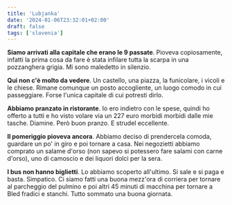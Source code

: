```yaml
---
title: 'Lubjanka'
date: '2024-01-06T23:32:01+02:00'
draft: false
tags: ['slovenia']
---
```


**Siamo arrivati alla capitale che erano le 9 passate**. Pioveva copiosamente, infatti la prima cosa da fare è stata infilare tutta la scarpa in una pozzanghera grigia. Mi sono maledetto in silenzio.

**Qui non c'è molto da vedere**. Un castello, una piazza, la funicolare, i vicoli e le chiese. Rimane comunque un posto accogliente, un luogo comodo in cui passeggiare. Forse l'unica capitale di cui potresti dirlo.

**Abbiamo pranzato in ristorante**. Io ero indietro con le spese, quindi ho offerto a tutti e ho visto volare via un 227 euro morbidi morbidi dalle mie tasche. Diamine. Però buon pranzo. E strudel eccellente.

**Il pomeriggio pioveva ancora**. Abbiamo deciso di prendercela comoda, guardare un po' in giro e poi tornare a casa. Nei negozietti abbiamo comprato un salame d'orso (non sapevo si potessero fare salami con carne d'orso), uno di camoscio e dei liquori dolci per la sera.

**I bus non hanno biglietti**. Lo abbiamo scoperto all'ultimo. Si sale e si paga e basta. Simpatico. Ci siamo fatti una buona mezz'ora di corriera per tornare al parcheggio del pulmino e poi altri 45 minuti di macchina per tornare a Bled fradici e stanchi. Tutto sommato una buona giornata.